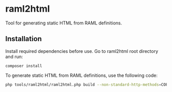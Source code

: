 # raml2html

Tool for generating static HTML from RAML definitions.   

## Installation

Install required dependencies before use. Go to raml2html root directory and run:

```
composer install
``` 

To generate static HTML from RAML definitions, use the following code:


```sh
php tools/raml2html/raml2html.php build --non-standard-http-methods=COPY,MOVE,PUBLISH,SWAP -t default -o docs/api/rest_api/rest_api_reference/ docs/api/rest_api/rest_api_reference/input/ez.raml
```
